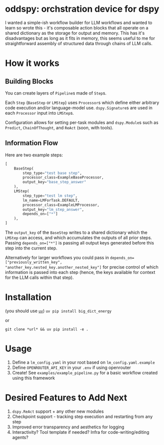 # oddspy: orchstration device for dspy

I wanted a simple-ish workflow builder for LLM workflows and wanted to learn so wrote this - it's composable action blocks that all operate on a shared dictionary as the storage for output and memory. This has it's disadvantages but as long as it fits in memory, this seems useful to me for straightforward assembly of structured data through chains of LLM calls.

# How it works

## Building Blocks

You can create layers of `Pipeline`s made of `Step`s.

Each `Step` (`BaseStep` or `LMStep`) uses `Processor`s which define either arbitrary code execution and/or language-model use. `dspy.Signature`s are used in each `Processor` input into `LMStep`s.

Configuration allows for setting per-task modules and `dspy.Module`s such as `Predict`, `ChainOfThought`, and `ReAct` (soon, with tools).

## Information Flow
Here are two example steps:

```python
[
    BaseStep(
        step_type="test base step",
        processor_class=ExampleBaseProcessor,
        output_key="base_step_answer"
    ),
    LMStep(
        step_type="test lm step",
        lm_name=LMForTask.DEFAULT,
        processor_class=ExampleLMProcessor,
        output_key="lm_step_answer",
        depends_on=["*"]
    ),   
]
```

The `output_key` of the `BaseStep` writes to a shared dictionary which the `LMStep` can access, and which accumulates the outputs of all prior steps. Passing `depends_on=["*"]` is passing all output keys generated before this step into the current step.

Alternatively for larger workflows you could pass in `depends_on=["previously_written_key", "another_key.nested_key.another_nested_key"]` for precise control of which information is passed into each step (hence, the keys available for context for the LLM calls within that step).


# Installation
(you should use [`uv`](https://docs.astral.sh/uv/)) `uv pip install big_dict_energy`

or

`git clone *url* && uv pip install -e .`

# Usage
1. Define a `lm_config.yaml` in your root based on `lm_config.yaml.example`
2. Define `OPENROUTER_API_KEY` in your `.env` if using openrouter
3. Create! See `examples/example_pipeline.py` for a basic workflow created using this framework


# Desired Features to Add Next
1. `dspy.ReAct` support + any other new modules
2. Checkpoint support - tracking step execution and restarting from any step
3. Improved error transparency and aesthetics for logging
4. Interactivity? Tool template if needed? Infra for code-writing/editing agents?

